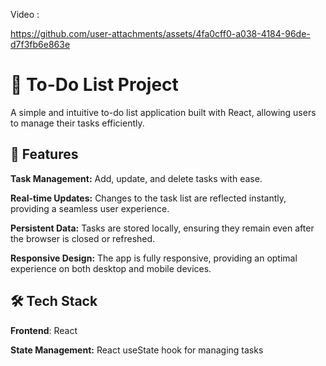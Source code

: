 Video : 




https://github.com/user-attachments/assets/4fa0cff0-a038-4184-96de-d7f3fb6e863e
 
 
 
# 📝 To-Do List Project

  


A simple and intuitive to-do list application built with React, allowing users to manage their tasks efficiently.






## 🚀 Features



**Task Management:** Add, update, and delete tasks with ease.



**Real-time Updates:** Changes to the task list are reflected instantly, providing a seamless user experience.



**Persistent Data:** Tasks are stored locally, ensuring they remain even after the browser is closed or refreshed.



**Responsive Design:** The app is fully responsive, providing an optimal experience on both desktop and mobile devices.






## 🛠️ Tech Stack






**Frontend**: React




**State Management:** React useState hook for managing tasks
